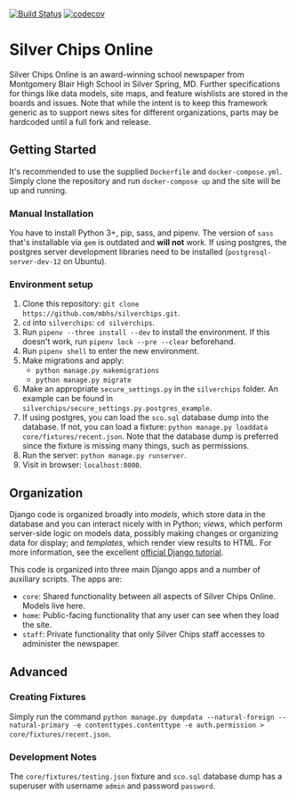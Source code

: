 [![Build Status](https://travis-ci.org/mbhs/silverchips.svg?branch=master)](https://travis-ci.org/mbhs/silverchips)
[![codecov](https://codecov.io/gh/mbhs/silverchips/branch/master/graph/badge.svg)](https://codecov.io/gh/mbhs/silverchips)
# Silver Chips Online

Silver Chips Online is an award-winning school newspaper from Montgomery Blair
High School in Silver Spring, MD. Further specifications for things like data models,
site maps, and feature wishlists are stored in the boards and issues. Note that
while the intent is to keep this framework generic as to support news sites for
different organizations, parts may be hardcoded until a full fork and release.

## Getting Started
It's recommended to use the supplied `Dockerfile` and `docker-compose.yml`. Simply clone the repository and run `docker-compose up` and the site will be up and running.

### Manual Installation
You have to install Python 3+, pip, sass, and pipenv. The version of `sass` that's installable via `gem` is outdated and **will not** work. If using postgres, the postgres server development libraries need to be installed (`postgresql-server-dev-12` on Ubuntu).
### Environment setup
1. Clone this repository: `git clone https://github.com/mbhs/silverchips.git`.
2. `cd` into `silverchips`: `cd silverchips`.
3. Run `pipenv --three install --dev` to install the environment. If this doesn't work, run `pipenv lock --pre --clear` beforehand.
4. Run `pipenv shell` to enter the new environment.
5. Make migrations and apply:
   - `python manage.py makemigrations`
   - `python manage.py migrate`
6. Make an appropriate `secure_settings.py` in the `silverchips` folder. An example can be found in `silverchips/secure_settings.py.postgres_example`.
7. If using postgres, you can load the `sco.sql` database dump into the database. If not, you can load a fixture: `python manage.py loaddata core/fixtures/recent.json`. Note that the database dump is preferred since the fixture is missing many things, such as permissions.
8. Run the server: `python manage.py runserver`.
9. Visit in browser: `localhost:8000`.


## Organization
Django code is organized broadly into *models*, which store data in the database and you can interact nicely with in
Python; *views*, which perform server-side logic on models data, possibly making changes or organizing data for display;
and *templates*, which render view results to HTML. For more information, see the excellent
[official Django tutorial](https://docs.djangoproject.com/en/2.0/intro/tutorial01/).

This code is organized into three main Django apps and a number of auxiliary scripts. The apps are:

* `core`: Shared functionality between all aspects of Silver Chips Online. Models live here.
* `home`: Public-facing functionality that any user can see when they load the site.
* `staff`: Private functionality that only Silver Chips staff accesses to administer the newspaper.


## Advanced

### Creating Fixtures

Simply run the command `python manage.py dumpdata --natural-foreign --natural-primary -e contenttypes.contenttype -e auth.permission > core/fixtures/recent.json`.

### Development Notes

The `core/fixtures/testing.json` fixture and `sco.sql` database dump has a superuser with username `admin` and password `password`.
